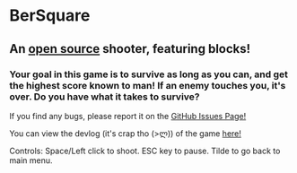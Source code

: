 # BerSquare

An [open source](https://github.com/Plextora/BerSquare) shooter, featuring blocks!
----------------------------------------------------------------------------------

### **Your goal in this game is to survive as long as you can, and get the highest score known to man! If an enemy touches you, it's over. Do you have what it takes to survive?**

If you find any bugs, please report it on the [GitHub Issues Page!](https://github.com/Plextora/BerSquare/issues)

You can view the devlog (it's crap tho (>ლ)) of the game [here!](https://github.com/Plextora/BerSquare/releases/tag/v1.1)

Controls: Space/Left click to shoot. ESC key to pause. Tilde to go back to main menu.
